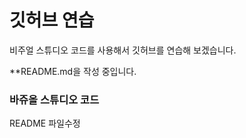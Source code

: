 # 깃허브 연습

비주얼 스튜디오 코드를 사용해서 깃허브를 연습해 보겠습니다.



**README.md을 작성 중입니다.



### 바쥬올 스튜디오 코드

 README 파일수정
